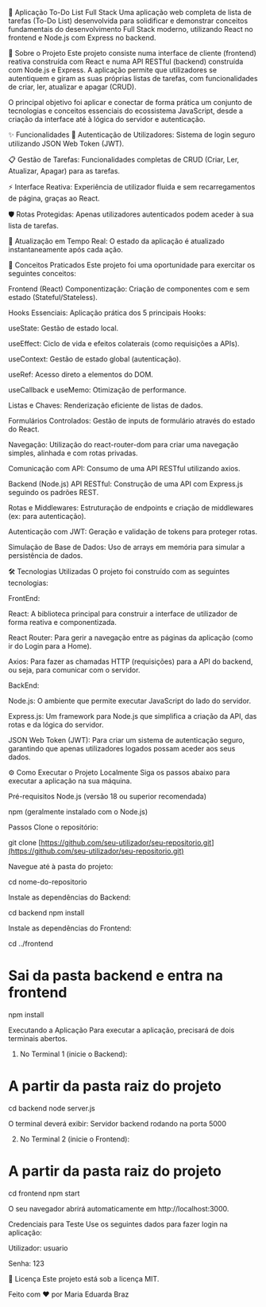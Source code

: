 📝 Aplicação To-Do List Full Stack
Uma aplicação web completa de lista de tarefas (To-Do List) desenvolvida para solidificar e demonstrar conceitos fundamentais do desenvolvimento Full Stack moderno, utilizando React no frontend e Node.js com Express no backend.

🚀 Sobre o Projeto
Este projeto consiste numa interface de cliente (frontend) reativa construída com React e numa API RESTful (backend) construída com Node.js e Express. A aplicação permite que utilizadores se autentiquem e giram as suas próprias listas de tarefas, com funcionalidades de criar, ler, atualizar e apagar (CRUD).

O principal objetivo foi aplicar e conectar de forma prática um conjunto de tecnologias e conceitos essenciais do ecossistema JavaScript, desde a criação da interface até à lógica do servidor e autenticação.

✨ Funcionalidades
🔐 Autenticação de Utilizadores: Sistema de login seguro utilizando JSON Web Token (JWT).

📋 Gestão de Tarefas: Funcionalidades completas de CRUD (Criar, Ler, Atualizar, Apagar) para as tarefas.

⚡ Interface Reativa: Experiência de utilizador fluida e sem recarregamentos de página, graças ao React.

🛡️ Rotas Protegidas: Apenas utilizadores autenticados podem aceder à sua lista de tarefas.

🔄 Atualização em Tempo Real: O estado da aplicação é atualizado instantaneamente após cada ação.

🧠 Conceitos Praticados
Este projeto foi uma oportunidade para exercitar os seguintes conceitos:

Frontend (React)
Componentização: Criação de componentes com e sem estado (Stateful/Stateless).

Hooks Essenciais: Aplicação prática dos 5 principais Hooks:

useState: Gestão de estado local.

useEffect: Ciclo de vida e efeitos colaterais (como requisições a APIs).

useContext: Gestão de estado global (autenticação).

useRef: Acesso direto a elementos do DOM.

useCallback e useMemo: Otimização de performance.

Listas e Chaves: Renderização eficiente de listas de dados.

Formulários Controlados: Gestão de inputs de formulário através do estado do React.

Navegação: Utilização do react-router-dom para criar uma navegação simples, alinhada e com rotas privadas.

Comunicação com API: Consumo de uma API RESTful utilizando axios.

Backend (Node.js)
API RESTful: Construção de uma API com Express.js seguindo os padrões REST.

Rotas e Middlewares: Estruturação de endpoints e criação de middlewares (ex: para autenticação).

Autenticação com JWT: Geração e validação de tokens para proteger rotas.

Simulação de Base de Dados: Uso de arrays em memória para simular a persistência de dados.

🛠️ Tecnologias Utilizadas
O projeto foi construído com as seguintes tecnologias:

FrontEnd:

React: A biblioteca principal para construir a interface de utilizador de forma reativa e componentizada.

React Router: Para gerir a navegação entre as páginas da aplicação (como ir do Login para a Home).

Axios: Para fazer as chamadas HTTP (requisições) para a API do backend, ou seja, para comunicar com o servidor.

BackEnd:

Node.js: O ambiente que permite executar JavaScript do lado do servidor.

Express.js: Um framework para Node.js que simplifica a criação da API, das rotas e da lógica do servidor.

JSON Web Token (JWT): Para criar um sistema de autenticação seguro, garantindo que apenas utilizadores logados possam aceder aos seus dados.

⚙️ Como Executar o Projeto Localmente
Siga os passos abaixo para executar a aplicação na sua máquina.

Pré-requisitos
Node.js (versão 18 ou superior recomendada)

npm (geralmente instalado com o Node.js)

Passos
Clone o repositório:

git clone [https://github.com/seu-utilizador/seu-repositorio.git](https://github.com/seu-utilizador/seu-repositorio.git)

Navegue até à pasta do projeto:

cd nome-do-repositorio

Instale as dependências do Backend:

cd backend
npm install

Instale as dependências do Frontend:

cd ../frontend
# Sai da pasta backend e entra na frontend
npm install

Executando a Aplicação
Para executar a aplicação, precisará de dois terminais abertos.

1. No Terminal 1 (inicie o Backend):

# A partir da pasta raiz do projeto
cd backend
node server.js

O terminal deverá exibir: Servidor backend rodando na porta 5000

2. No Terminal 2 (inicie o Frontend):

# A partir da pasta raiz do projeto
cd frontend
npm start

O seu navegador abrirá automaticamente em http://localhost:3000.

Credenciais para Teste
Use os seguintes dados para fazer login na aplicação:

Utilizador: usuario

Senha: 123

📜 Licença
Este projeto está sob a licença MIT.

Feito com ❤️ por Maria Eduarda Braz
